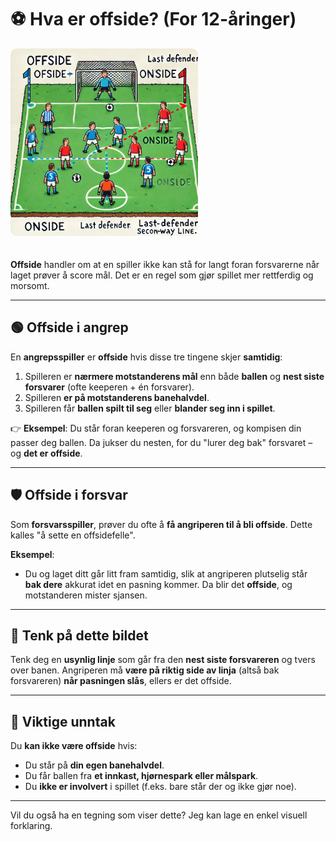 # ⚽ Hva er offside? (For 12-åringer)

<!-- Legg til en bilde link /Users/lewiuberg/repositories/muil-fotball/docs/assets/img/tips/offside-1.png -->

<!-- ![alt text](../assets/img/tips/offside-1.png "Offside") -->
<img src="../assets/img/tips/offside-1.png" alt="Offside" style="width: auto; height: 300px; object-fit: cover; border-radius: 10px; margin-bottom: 20px;">

**Offside** handler om at en spiller ikke kan stå for langt foran forsvarerne når laget prøver å score mål. Det er en regel som gjør spillet mer rettferdig og morsomt.

---

## 🟢 Offside i angrep

En **angrepsspiller** er **offside** hvis disse tre tingene skjer **samtidig**:

1. Spilleren er **nærmere motstanderens mål** enn både **ballen** og **nest siste forsvarer** (ofte keeperen + én forsvarer).
2. Spilleren **er på motstanderens banehalvdel**.
3. Spilleren får **ballen spilt til seg** eller **blander seg inn i spillet**.

👉 **Eksempel**: Du står foran keeperen og forsvareren, og kompisen din passer deg ballen. Da jukser du nesten, for du "lurer deg bak" forsvaret – og **det er offside**.

---

## 🛡️ Offside i forsvar

Som **forsvarsspiller**, prøver du ofte å **få angriperen til å bli offside**. Dette kalles "å sette en offsidefelle".

**Eksempel**:

- Du og laget ditt går litt fram samtidig, slik at angriperen plutselig står **bak dere** akkurat idet en pasning kommer. Da blir det **offside**, og motstanderen mister sjansen.

---

## 🎯 Tenk på dette bildet

Tenk deg en **usynlig linje** som går fra den **nest siste forsvareren** og tvers over banen. Angriperen må **være på riktig side av linja** (altså bak forsvareren) **når pasningen slås**, ellers er det offside.

---

## 🔔 Viktige unntak

Du **kan ikke være offside** hvis:

- Du står på **din egen banehalvdel**.
- Du får ballen fra **et innkast, hjørnespark eller målspark**.
- Du **ikke er involvert** i spillet (f.eks. bare står der og ikke gjør noe).

---

Vil du også ha en tegning som viser dette? Jeg kan lage en enkel visuell forklaring.
